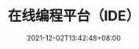---
title: "在线编程平台（IDE）"
description: ""
date: 2021-12-02T13:42:48+08:00
image: https://test.jpg
math: 
license: 
hidden: false
comments: false
draft: true 
categories: [""]
tags: ["总结","免费","IDE"]
---